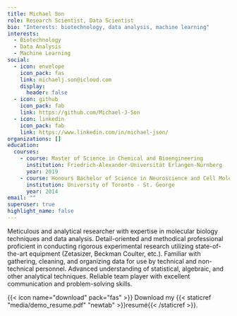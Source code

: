 ```yaml
---
title: Michael Son
role: Research Scientist, Data Scientist
bio: "Interests: biotechnology, data analysis, machine learning"
interests:
  - Biotechnology
  - Data Analysis
  - Machine Learning
social:
  - icon: envelope
    icon_pack: fas
    link: michaelj.son@icloud.com
    display:
      header: false
  - icon: github
    icon_pack: fab
    link: https://github.com/Michael-J-Son
  - icon: linkedin
    icon_pack: fab
    link: https://www.linkedin.com/in/michael-json/
organizations: []
education:
  courses:
    - course: Master of Science in Chemical and Bioengineering
      institution: Friedrich-Alexander-Universität Erlangen-Nürnberg
      year: 2019
    - course: Honours Bachelor of Science in Neuroscience and Cell Molecular Biology
      institution: University of Toronto - St. George
      year: 2014
email: ""
superuser: true
highlight_name: false
---
```

Meticulous and analytical researcher with expertise in molecular biology techniques and data analysis. Detail-oriented and methodical professional proficient in conducting rigorous experimental research utilizing state-of-the-art equipment (Zetasizer, Beckman Coulter, etc.). Familiar with gathering, cleaning, and organizing data for use by technical and non-technical personnel. Advanced understanding of statistical, algebraic, and other analytical techniques. Reliable team player with excellent communication and problem-solving skills.

{{< icon name="download" pack="fas" >}} Download my {{< staticref "media/demo_resume.pdf" "newtab" >}}resumé{{< /staticref >}}.